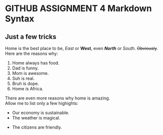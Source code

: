 # GITHUB ASSIGNMENT 4 Markdown Syntax

Just a few tricks
---------------------------


Home is the best place to be, *East* or **West**, even **_North_** or *_South_*. ~~Obviously~~.
Here are the reasons why:

1. Home always has food. 
2. Dad is funny. 
3. Mom is awesome. 
4. Suh is real. 
5. Bruh is dope. 
6. Home is Africa.  

There are even more reasons why home is amazing.  
Allow me to list only a few highights: 
- Our economy is sustainable.
- The weather is magical.
+ The citizens are friendly.

